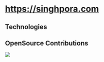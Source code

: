# https://singhpora.com

## Technologies 

## OpenSource Contributions
[![](https://ossrank.com/widget/945026)](https://ossrank.com/c/945026-jang-vijay-singh)

